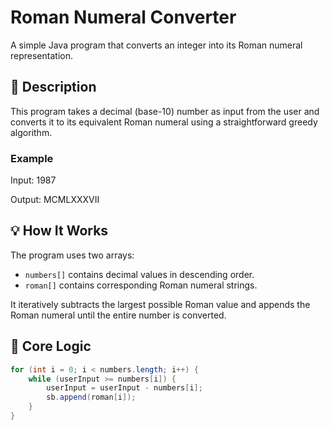 # Roman Numeral Converter

A simple Java program that converts an integer into its Roman numeral representation.

## 📌 Description

This program takes a decimal (base-10) number as input from the user and converts it to its equivalent Roman numeral using a straightforward greedy algorithm.

### Example

Input: 1987

Output: MCMLXXXVII


## 💡 How It Works

The program uses two arrays:
- `numbers[]` contains decimal values in descending order.
- `roman[]` contains corresponding Roman numeral strings.

It iteratively subtracts the largest possible Roman value and appends the Roman numeral until the entire number is converted.

## 🧠 Core Logic

```java
for (int i = 0; i < numbers.length; i++) {
    while (userInput >= numbers[i]) {
        userInput = userInput - numbers[i];
        sb.append(roman[i]);
    }
}



